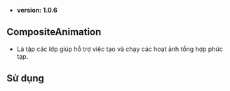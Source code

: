 - **version: 1.0.6**
## CompositeAnimation
- Là tập các lớp giúp hỗ trợ việc tạo và chạy các hoạt ảnh tổng hợp phức tạp.

## Sử dụng

```lua

```
```lua

```

```